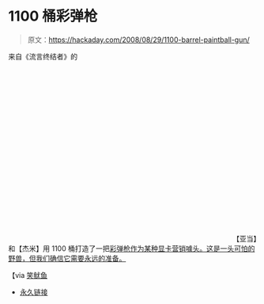 # 1100 桶彩弹枪

> 原文：<https://hackaday.com/2008/08/29/1100-barrel-paintball-gun/>

来自《流言终结者》的 <object width="450" height="364"><param name="movie" value="http://www.youtube.com/v/fKK933KK6Gg&amp;hl=en&amp;fs=1&amp;rel=0&amp;color1=0x3a3a3a&amp;color2=0x999999"> <param name="allowFullScreen" value="true"></object> 
【亚当】和【杰米】用 1100 桶打造了一把[彩弹枪作为某种显卡营销噱头。这是一头可怕的野兽，但我们确信它需要永远的准备。](http://www.youtube.com/watch?v=fKK933KK6Gg)

【via [笑鱿鱼](http://laughingsquid.com/mythbusters-paint-mona-lisa-with-1100-barrel-paint-ball-gun/)

*   [永久链接](http://www.youtube.com/watch?v=fKK933KK6Gg)